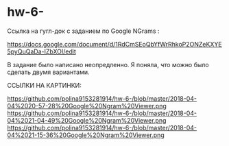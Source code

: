 # hw-6-

Ссылка на гугл-док с заданием по Google NGrams :

https://docs.google.com/document/d/1RdCmSEoQbYfWrRhkoP2ONZeKXYE5pyQuQaDa-IZbXOI/edit

В задание было написано неопредленно. Я поняла, что можно было сделать двумя вариантами. 

ССЫЛКИ НА КАРТИНКИ:

https://github.com/polina9153281914/hw-6-/blob/master/2018-04-04%2020-57-28%20Google%20Ngram%20Viewer.png
https://github.com/polina9153281914/hw-6-/blob/master/2018-04-04%2021-04-49%20Google%20Ngram%20Viewer.png
https://github.com/polina9153281914/hw-6-/blob/master/2018-04-04%2021-15-36%20Google%20Ngram%20Viewer.png
